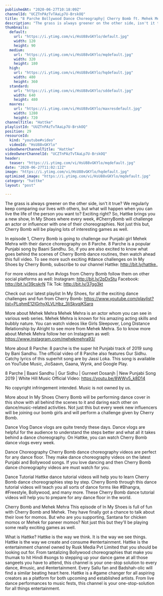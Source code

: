 ```yaml
---
publishedAt: "2020-06-27T10:18:09Z"
channelId: "UCZTnPAzTvTAaLp7U-BrskOQ"
title: "8 Parche Bollywood Dance Choreography| Cherry Bomb ft. Mehek Mehra | In My Shoes Ep#01 | Hattke​"
description: "The grass is always greener on the other side, isn't it true? We regularly keep comparing our lives with others, but what will happen when you can live the life of the person you want to? Exciting right? So, Hattke brings you a new show, In My Shoes where every week, #CherryBomb will challenge an actor or influencer with one of their choreographies. Not just this but, Cherry Bomb will be playing lots of interesting games as well. \n\nIn episode 1, Cherry Bomb is going to challenge our Punjabi girl Mehek Mehra with their dance choreography on 8 Parche. 8 Parche is a popular Punjabi song by Baani Sandhu. So, if you are also excited to know what goes behind the scenes of Cherry Bomb dance routines, then watch ahead this full video. To see more such exciting #dance challenges on In My Shoes by Cherry Bomb, subscribe to our channel Hattke: http://bit.ly/hattke_\n\nFor more videos and fun #vlogs from Cherry Bomb follow them on other social platforms as well:\nInstagram: http://bit.ly/2pDxStu\nFacebook: http://bit.ly/39cskrN\nTik Tok: http://bit.ly/37gg3kt\n\nCheck out our latest playlist In My Shoes, for all the exciting dance challenges and fun from Cherry Bomb: https://www.youtube.com/playlist?list=PLqhmE12IGrhyXLVLHbz_3IiSkvqjKSarq\n\nMore about Mehek Mehra\nMehek Mehra is an actor whom you can see in various web series. Mehek Mehra is known for his amazing acting skills and bubbly nature. You can watch videos like Girls Sleepover, Long Distance Relationship by Alright to see more from Mehek Mehra. So to know more about Mehek Mehra follow her on Instagram as well: https://www.instagram.com/mehekmehra93/\n\nMore about 8 Parche:\n8 parche is the super hit Punjabi track of 2019 sung by Bani Sandhu. The official video of 8 Parche also features Gur Sidhu. Catchy lyrics of this superhit song are by Jassi Loka. This song is available on YouTube Music, JioSaavn, Gaana, Wynk, and Google Play.\n\n8 Parche | Baani Sandhu | Gur Sidhu | Gurneet Dosanjh | New Punjabi Song 2019 | White Hill Music\nOfficial Video: https://youtu.be/8WWv5_k8D14\n\nNo copyright infringement intended. Music is not owned by us. \n\nMore about In My Shoes\nCherry Bomb will be performing dance cover in this show with all behind the scenes to it and daring each other on dance/music-related activities. Not just this but every week new influencers will be joining our bomb girls and will perform a challenge given by Cherry Bomb.\n\nDance Vlog\nDance vlogs are quite trendy these days. Dance vlogs are helpful for the audience to understand the steps better and what all it takes behind a dance choreography. On Hattke, you can watch Cherry Bomb dance vlogs every week.\n\nDance Choreography\nCherry Bomb dance choreography videos are perfect for any dance floor. They make dance choreography videos on the latest Punjabi and Bollywood songs. If you love dancing and then Cherry Bomb dance choreography videos are must watch for you.\n\nDance Tutorial \nHattke dance tutorial videos will help you to learn Cherry Bomb dance choreographies step by step. Cherry Bomb through this dance tutorial videos will teach you all sorts of dance forms like #Bhangra, #Freestyle, Bollywood, and many more. These Cherry Bomb dance tutorial videos will help you to prepare for any dance floor in the world. \n\nCherry Bomb and Mehek Mehra\nThis episode of In My Shoes is full of fun with Cherry Bomb and Mehek. They have finally got a chance to talk about their love for momos. But who are you supporting, Santana for chicken momos or Mehek for paneer momos? Not just this but they'll be playing some really exciting games as well.\n\nWhat is Hattke? Hattke is the way we think. It is the way we see things. Hattke is the way we create and consume #entertainment. Hattke is the entertainment channel owned by Rusk Media Pvt Limited that you should be looking out for. From tantalizing Bollywood choreographies that make you thumak to hit Hindi #songs to stepping up your dance game at all those sangeets you have to attend, this channel is your one-stop solution to every dance, #music, and #entertainment. Every Sallu fan and Badshah-olic will find a similar beating heart here. Hattke is a #game changer for all aspiring creators as a platform for both upcoming and established artists. From live dance performances to music fests, this channel is your one-stop-solution for all things entertainment."
thumbnails:
  default:
    url: "https://i.ytimg.com/vi/HsU88vGKYlo/default.jpg"
    width: 120
    height: 90
  medium:
    url: "https://i.ytimg.com/vi/HsU88vGKYlo/mqdefault.jpg"
    width: 320
    height: 180
  high:
    url: "https://i.ytimg.com/vi/HsU88vGKYlo/hqdefault.jpg"
    width: 480
    height: 360
  standard:
    url: "https://i.ytimg.com/vi/HsU88vGKYlo/sddefault.jpg"
    width: 640
    height: 480
  maxres:
    url: "https://i.ytimg.com/vi/HsU88vGKYlo/maxresdefault.jpg"
    width: 1280
    height: 720
channelTitle: "Hattke"
playlistId: "UUZTnPAzTvTAaLp7U-BrskOQ"
position: 29
resourceId:
  kind: "youtube#video"
  videoId: "HsU88vGKYlo"
videoOwnerChannelTitle: "Hattke"
videoOwnerChannelId: "UCZTnPAzTvTAaLp7U-BrskOQ"
header:
  teaser: "https://i.ytimg.com/vi/HsU88vGKYlo/mqdefault.jpg"
date: "2020-06-27T11:02:12Z"
image: "https://i.ytimg.com/vi/HsU88vGKYlo/hqdefault.jpg"
optimized_image: "https://i.ytimg.com/vi/HsU88vGKYlo/mqdefault.jpg"
category: "hattke"
layout: "post"

---
```

The grass is always greener on the other side, isn't it true? We regularly keep comparing our lives with others, but what will happen when you can live the life of the person you want to? Exciting right? So, Hattke brings you a new show, In My Shoes where every week, #CherryBomb will challenge an actor or influencer with one of their choreographies. Not just this but, Cherry Bomb will be playing lots of interesting games as well. 

In episode 1, Cherry Bomb is going to challenge our Punjabi girl Mehek Mehra with their dance choreography on 8 Parche. 8 Parche is a popular Punjabi song by Baani Sandhu. So, if you are also excited to know what goes behind the scenes of Cherry Bomb dance routines, then watch ahead this full video. To see more such exciting #dance challenges on In My Shoes by Cherry Bomb, subscribe to our channel Hattke: http://bit.ly/hattke_

For more videos and fun #vlogs from Cherry Bomb follow them on other social platforms as well:
Instagram: http://bit.ly/2pDxStu
Facebook: http://bit.ly/39cskrN
Tik Tok: http://bit.ly/37gg3kt

Check out our latest playlist In My Shoes, for all the exciting dance challenges and fun from Cherry Bomb: https://www.youtube.com/playlist?list=PLqhmE12IGrhyXLVLHbz_3IiSkvqjKSarq

More about Mehek Mehra
Mehek Mehra is an actor whom you can see in various web series. Mehek Mehra is known for his amazing acting skills and bubbly nature. You can watch videos like Girls Sleepover, Long Distance Relationship by Alright to see more from Mehek Mehra. So to know more about Mehek Mehra follow her on Instagram as well: https://www.instagram.com/mehekmehra93/

More about 8 Parche:
8 parche is the super hit Punjabi track of 2019 sung by Bani Sandhu. The official video of 8 Parche also features Gur Sidhu. Catchy lyrics of this superhit song are by Jassi Loka. This song is available on YouTube Music, JioSaavn, Gaana, Wynk, and Google Play.

8 Parche | Baani Sandhu | Gur Sidhu | Gurneet Dosanjh | New Punjabi Song 2019 | White Hill Music
Official Video: https://youtu.be/8WWv5_k8D14

No copyright infringement intended. Music is not owned by us. 

More about In My Shoes
Cherry Bomb will be performing dance cover in this show with all behind the scenes to it and daring each other on dance/music-related activities. Not just this but every week new influencers will be joining our bomb girls and will perform a challenge given by Cherry Bomb.

Dance Vlog
Dance vlogs are quite trendy these days. Dance vlogs are helpful for the audience to understand the steps better and what all it takes behind a dance choreography. On Hattke, you can watch Cherry Bomb dance vlogs every week.

Dance Choreography
Cherry Bomb dance choreography videos are perfect for any dance floor. They make dance choreography videos on the latest Punjabi and Bollywood songs. If you love dancing and then Cherry Bomb dance choreography videos are must watch for you.

Dance Tutorial 
Hattke dance tutorial videos will help you to learn Cherry Bomb dance choreographies step by step. Cherry Bomb through this dance tutorial videos will teach you all sorts of dance forms like #Bhangra, #Freestyle, Bollywood, and many more. These Cherry Bomb dance tutorial videos will help you to prepare for any dance floor in the world. 

Cherry Bomb and Mehek Mehra
This episode of In My Shoes is full of fun with Cherry Bomb and Mehek. They have finally got a chance to talk about their love for momos. But who are you supporting, Santana for chicken momos or Mehek for paneer momos? Not just this but they'll be playing some really exciting games as well.

What is Hattke? Hattke is the way we think. It is the way we see things. Hattke is the way we create and consume #entertainment. Hattke is the entertainment channel owned by Rusk Media Pvt Limited that you should be looking out for. From tantalizing Bollywood choreographies that make you thumak to hit Hindi #songs to stepping up your dance game at all those sangeets you have to attend, this channel is your one-stop solution to every dance, #music, and #entertainment. Every Sallu fan and Badshah-olic will find a similar beating heart here. Hattke is a #game changer for all aspiring creators as a platform for both upcoming and established artists. From live dance performances to music fests, this channel is your one-stop-solution for all things entertainment.